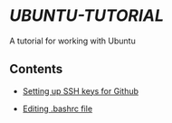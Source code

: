 # _UBUNTU-TUTORIAL_

A tutorial for working with Ubuntu

## Contents

- [Setting up SSH keys for Github](https://github.com/priyaskumar/Ubuntu-Tutorial/blob/master/01.%20Setting%20up%20SSH%20keys%20for%20Github.md)

- [Editing .bashrc file](https://github.com/priyaskumar/Ubuntu-Tutorial/blob/master/02.%20Editing%20.bashrc%20file.md)